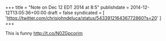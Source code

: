 +++
title = "Note on Dec 12 EDT 2014 at 8:5"
publishdate = 2014-12-12T13:05:36+00:00
draft = false
syndicated = [ 'https://twitter.com/chrisjohndeluca/status/543391216436772860?s=20' ]
+++

This is funny http://t.co/N0ZGpcorim
